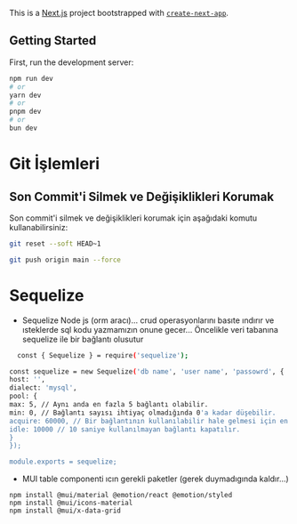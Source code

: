 This is a [Next.js](https://nextjs.org/) project bootstrapped with [`create-next-app`](https://github.com/vercel/next.js/tree/canary/packages/create-next-app).

## Getting Started

First, run the development server:

```bash
npm run dev
# or
yarn dev
# or
pnpm dev
# or
bun dev
```

# Git İşlemleri

## Son Commit'i Silmek ve Değişiklikleri Korumak

Son commit'i silmek ve değişiklikleri korumak için aşağıdaki komutu kullanabilirsiniz:

```bash
git reset --soft HEAD~1

git push origin main --force

```

# Sequelize

- Sequelize Node js (orm aracı)... crud operasyonlarını basıte ındırır ve ısteklerde sql kodu yazmamızın onune gecer...
  Öncelikle veri tabanına sequelize ile bir bağlantı olusutur

```bash
  const { Sequelize } = require('sequelize');

const sequelize = new Sequelize('db name', 'user name', 'passowrd', {
host: '',
dialect: 'mysql',
pool: {
max: 5, // Aynı anda en fazla 5 bağlantı olabilir.
min: 0, // Bağlantı sayısı ihtiyaç olmadığında 0'a kadar düşebilir.
acquire: 60000, // Bir bağlantının kullanılabilir hale gelmesi için en fazla 30 saniye beklenir.
idle: 10000 // 10 saniye kullanılmayan bağlantı kapatılır.
}
});

module.exports = sequelize;
```


- MUI table componenti ıcın gerekli paketler (gerek duymadıgında kaldır...)
````
npm install @mui/material @emotion/react @emotion/styled
npm install @mui/icons-material
npm install @mui/x-data-grid
````
